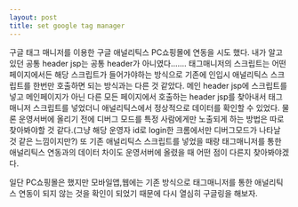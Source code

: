 ```yaml
---
layout: post
title: set google tag manager
---
```

 
구글 태그 매니저를 이용한 구글 애널리틱스 PC쇼핑몰에 연동을 시도 했다.
내가 알고 있던 공통 header jsp는 공통 header가 아니였다.......
태그매니저의 스크립트는 어떤 페이지에서든 해당 스크립트가 들어가야하는 방식으로 
기존에 인입시 애널리틱스 스크립트를 한번만 호출하면 되는 방식과는 다른 것 같았다. 
메인 header jsp에 스크립트를 넣고 메인페이지가 아닌 다른 모든 페이지에서 호출하는 header jsp를 찾아내서
태그매니저 스크립트를 넣었더니 애널리틱스에서 정상적으로 데이터를 확인할 수 있었다. 
물론 운영서버에 올리기 전에 디버그 모드를 특정 사람에게만 노출되게 하는 방법은 따로 찾아봐야할 것 같다.(그냥 해당 운영자 id로 login한 크롬에서만 디버그모드가 나타날 것 같은 느낌이지만?)
또 기존 애널리틱스 스크립트를 넣었을 때랑 태그매니저를 통한 애널리틱스 연동과의 데이터 차이도 운영서버에 올렸을 때 어떤 점이 다른지 찾아봐야겠다.

일단 PC쇼핑몰은 했지만 모바일앱,웹에는 기존 방식으로 태그매니저를 통한 애널리틱스 연동이 되지 않는 것을 확인이 되었기 때문에
다시 열심히 구글링을 해보자.
